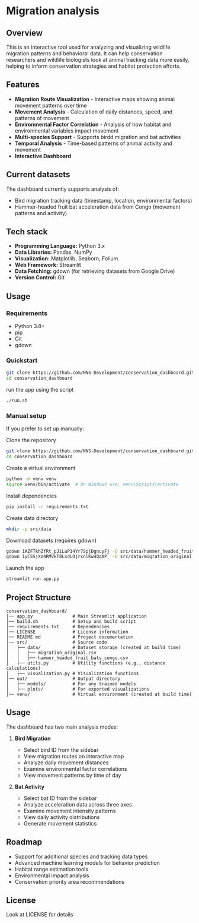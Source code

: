 # Migration analysis

## Overview

This is an interactive tool used for analyzing and visualizing wildlife migration patterns and behavioral data. It can help conservation researchers and wildlife biologists look at animal tracking data more easily, helping to inform conservation strategies and habitat protection efforts.

## Features

- **Migration Route Visualization** - Interactive maps showing animal movement patterns over time
- **Movement Analysis** - Calculation of daily distances, speed, and patterns of movement
- **Environmental Factor Correlation** - Analysis of how habitat and environmental variables impact movement
- **Multi-species Support** - Supports birdd migration and bat activities 
- **Temporal Analysis** - Time-based patterns of animal activity and movement
- **Interactive Dashboard**

## Current datasets

The dashboard currently supports analysis of:
- Bird migration tracking data (timestamp, location, environmental factors)
- Hammer-headed fruit bat acceleration data from Congo (movement patterns and activity)

## Tech stack

- **Programming Language:** Python 3.x
- **Data Libraries:** Pandas, NumPy
- **Visualization:** Matplotlib, Seaborn, Folium
- **Web Framework:** Streamlit
- **Data Fetching:** gdown (for retrieving datasets from Google Drive)
- **Version Control:** Git

## Usage

### Requirements

- Python 3.8+
- pip
- Git
- gdown

### Quickstart

```sh
git clone https://github.com/NNS-Development/conservation_dashboard.git
cd conservation_dashboard
```

run the app using the script
```sh
./run.sh
```

### Manual setup

If you prefer to set up manually:

Clone the repository
```sh
git clone https://github.com/NNS-Development/conservation_dashboard.git
cd conservation_dashboard
```

Create a virtual environment
```sh
python -m venv venv
source venv/bin/activate  # On Windows use: venv\Scripts\activate
```

Install dependencies
```sh
pip install -r requirements.txt
```

Create data directory
```sh
mkdir -p src/data
```

Download datasets (requires gdown)
```sh
gdown 1AZFTkhZfRt_pJiLuP14Yr7SpjDgnuyFj -O src/data/hammer_headed_fruit_bats_congo.csv
gdown 1yCSSjXz4RMVkT8LxdLOjrxnlKw4QqAP_ -O src/data/migration_original.csv
```

Launch the app
```sh
streamlit run app.py
```

## Project Structure

```
conservation_dashboard/
│── app.py               # Main Streamlit application
│── build.sh             # Setup and build script
│── requirements.txt     # Dependencies
│── LICENSE              # License information
│── README.md            # Project documentation
│── src/                 # Source code
│   ├── data/            # Dataset storage (created at build time)
│   │   ├── migration_original.csv
│   │   ├── hammer_headed_fruit_bats_congo.csv
│   ├── utils.py         # Utility functions (e.g., distance calculations)
│   ├── visualization.py # Visualization functions
│── out/                 # Output directory
│   ├── models/          # For any trained models
│   ├── plots/           # For exported visualizations
│── venv/                # Virtual environment (created at build time)
```

## Usage

The dashboard has two main analysis modes:

1. **Bird Migration**
   - Select bird ID from the sidebar
   - View migration routes on interactive map
   - Analyze daily movement distances
   - Examine environmental factor correlations
   - View movement patterns by time of day

2. **Bat Activity**
   - Select bat ID from the sidebar
   - Analyze acceleration data across three axes
   - Examine movement intensity patterns
   - View daily activity distributions
   - Generate movement statistics

## Roadmap

- Support for additional species and tracking data types
- Advanced machine learning models for behavior prediction
- Habitat range estimation tools
- Environmental impact analysis
- Conservation priority area recommendations

## License
Look at LICENSE for details